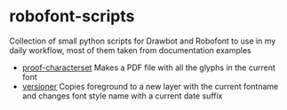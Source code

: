# robofont-scripts
Collection of small python scripts for Drawbot and Robofont to use in my daily workflow, most of them taken from documentation examples

* [proof-characterset](proof-characterset.py) Makes a PDF file with all the glyphs in the current font
* [versioner](versioner.py) Copies foreground to a new layer with the current fontname and changes font style name with a current date suffix
